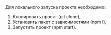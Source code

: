 Для локального запуска проекта необходимо:

1. Клонировать проект (git clone),
2. Установить пакет с зависимостями (npm i),
3. Запустить проект (npm start).
